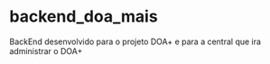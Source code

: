 # backend_doa_mais
BackEnd desenvolvido para o projeto DOA+ e para a central que ira administrar o DOA+
